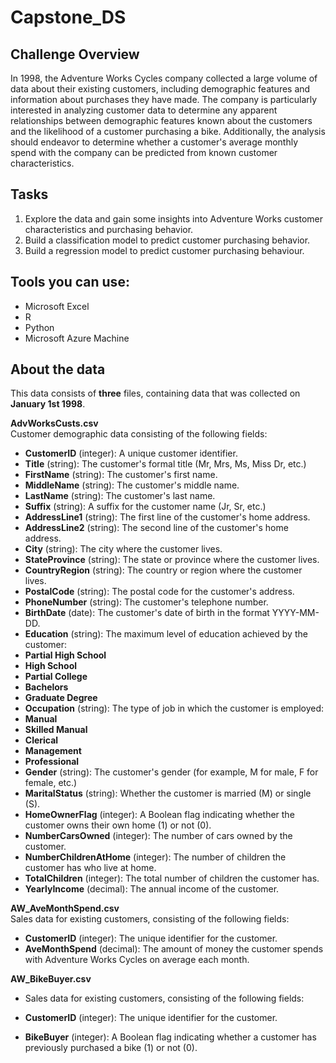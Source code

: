 # Capstone_DS

## Challenge Overview
In 1998, the Adventure Works Cycles company collected a large volume of data about their existing customers, including demographic features and information about purchases they have made. The company is particularly interested in analyzing customer data to determine any apparent relationships between demographic features known about the customers and the likelihood of a customer purchasing a bike. Additionally, the analysis should endeavor to determine whether a customer's average monthly spend with the company can be predicted from known customer characteristics.

## Tasks

1. Explore the data and gain some insights into Adventure Works customer characteristics and purchasing behavior.   
2. Build a classification model to predict customer purchasing behavior.   
3. Build a regression model to predict customer purchasing behaviour.   

## Tools you can use:

- Microsoft Excel
- R
- Python
- Microsoft Azure Machine 

## About the data

This data consists of **three** files, containing data that was collected on **January 1st 1998**.     

**AdvWorksCusts.csv**     
Customer demographic data consisting of the following fields:

- **CustomerID** (integer): A unique customer identifier.
- **Title** (string): The customer's formal title (Mr, Mrs, Ms, Miss Dr, etc.)
- **FirstName** (string): The customer's first name.
- **MiddleName** (string): The customer's middle name.
- **LastName** (string): The customer's last name.
- **Suffix** (string): A suffix for the customer name (Jr, Sr, etc.)
- **AddressLine1** (string): The first line of the customer's home address.
- **AddressLine2** (string): The second line of the customer's home address.
- **City** (string): The city where the customer lives.
- **StateProvince** (string): The state or province where the customer lives.
- **CountryRegion** (string): The country or region where the customer lives.
- **PostalCode** (string): The postal code for the customer's address.
- **PhoneNumber** (string): The customer's telephone number.
- **BirthDate** (date): The customer's date of birth in the format YYYY-MM-DD.
- **Education** (string): The maximum level of education achieved by the customer:
- **Partial High School**
- **High School**
- **Partial College**
- **Bachelors**
- **Graduate Degree**
- **Occupation** (string): The type of job in which the customer is employed:
- **Manual**
- **Skilled Manual**
- **Clerical**
- **Management**
- **Professional**
- **Gender** (string): The customer's gender (for example, M for male, F for female, etc.)
- **MaritalStatus** (string): Whether the customer is married (M) or single (S).
- **HomeOwnerFlag** (integer): A Boolean flag indicating whether the customer owns their own home (1) or not (0).
- **NumberCarsOwned** (integer): The number of cars owned by the customer.
- **NumberChildrenAtHome** (integer): The number of children the customer has who live at home.
- **TotalChildren** (integer): The total number of children the customer has.
- **YearlyIncome** (decimal): The annual income of the customer.

**AW_AveMonthSpend.csv**       
Sales data for existing customers, consisting of the following fields:
- **CustomerID** (integer): The unique identifier for the customer.
- **AveMonthSpend** (decimal): The amount of money the customer spends with Adventure Works Cycles on average each month.

**AW_BikeBuyer.csv**     
- Sales data for existing customers, consisting of the following fields:

- **CustomerID** (integer): The unique identifier for the customer.
- **BikeBuyer** (integer): A Boolean flag indicating whether a customer has previously purchased a bike (1) or not (0).
